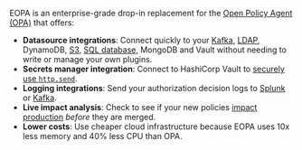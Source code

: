 <!-- markdownlint-disable MD041 -->
EOPA is an enterprise-grade drop-in replacement for the [Open Policy Agent (OPA)](https://www.openpolicyagent.org/) that offers:

- **Datasource integrations**: Connect quickly to your [Kafka](/eopa/reference/configuration/data/kafka), [LDAP](/eopa/reference/configuration/data/ldap), DynamoDB, [S3](/eopa/reference/configuration/data/s3), [SQL database](/eopa/tutorials/using-data/querying-sql), MongoDB and Vault without needing to write or manage your own plugins.
- **Secrets manager integration**: Connect to HashiCorp Vault to [securely use `http.send`](/eopa/reference/configuration/using-secrets/from-hashicorp-vault).
- **Logging integrations**: Send your authorization decision logs to [Splunk](/eopa/reference/configuration/decision-logs/splunk) or [Kafka](/eopa/reference/configuration/decision-logs/kafka).
- **Live impact analysis**: Check to see if your new policies [impact production](/eopa/tutorials/testing/live-impact-analysis) _before_ they are merged.
- **Lower costs**: Use cheaper cloud infrastructure because EOPA uses 10x less memory and 40% less CPU than OPA.
